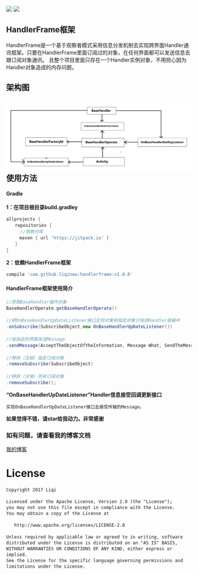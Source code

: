 [![](https://jitpack.io/v/liqinew/handlerframe.svg)](https://jitpack.io/#liqinew/handlerframe)
[![](https://img.shields.io/badge/%E4%BD%9C%E8%80%85-%E6%9D%8E%E5%A5%87-orange.svg)](https://github.com/LiqiNew)

## HandlerFrame框架
 HandlerFrame是一个基于观察者模式采用信息分发机制去实现跨界面Handler通讯框架。只要在HandlerFrame里面订阅过的对象，在任何界面都可以发送信息去跟订阅对象通讯。
 且整个项目里面只存在一个Handler实例对象，不用担心因为Handler对象造成的内存问题。
 ## 架构图
 ![架构图](./image/framework.png)
 使用方法
-----

#### Gradle
**1：在项目根目录build.gradley**	<br>

```gradle
allprojects {
　　repositories {
  　　//依赖仓库
　　　maven { url 'https://jitpack.io' }
　　}
}
```

**2：依赖HandlerFrame框架**<br>

```gradle
compile 'com.github.liqinew:handlerframe:v1.0.0'
```

#### HandlerFrame框架使用简介
```java
//获取BaseHandler操作对象
BaseHandlerOperate.getBaseHandlerOperate()

//把OnBaseHandlerUpDateListener接口实现对象和指定对象订阅进Handler容器中
.onSubscribe(SubscribeObject,new OnBaseHandlerUpDateListener())

//给指定的界面发送Message
.sendMessage(AcceptTheObjectOfYheInformation, Message-What, SendTheMessageContent)

//移除（注销）指定订阅对象
.removeSubscribe(SubscribeObject)

//移除（注销）所有订阅对象
.removeSubscribe();
```
**“OnBaseHandlerUpDateListener”Handler信息接受回调更新接口**
```
实现OnBaseHandlerUpDateListener接口去接受传输的Message。
```
**如果觉得不错，请star给我动力。非常感谢**
### 如有问题，请查看我的博客文档
[我的博客](http://www.jianshu.com/p/e9fbb99593cb) 

# License

    Copyright 2017 Liqi

    Licensed under the Apache License, Version 2.0 (the "License");
    you may not use this file except in compliance with the License.
    You may obtain a copy of the License at

       http://www.apache.org/licenses/LICENSE-2.0

    Unless required by applicable law or agreed to in writing, software
    distributed under the License is distributed on an "AS IS" BASIS,
    WITHOUT WARRANTIES OR CONDITIONS OF ANY KIND, either express or implied.
    See the License for the specific language governing permissions and
    limitations under the License.
